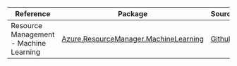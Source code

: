 | Reference | Package | Source |
|---|---|---|
|Resource Management - Machine Learning|[Azure.ResourceManager.MachineLearning](https://www.nuget.org/packages/Azure.ResourceManager.MachineLearning)|[Github](https://github.com/Azure/azure-sdk-for-net/blob/main/sdk/machinelearningservices/Azure.ResourceManager.MachineLearning)|
